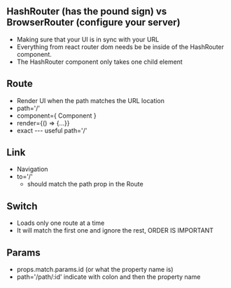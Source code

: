## HashRouter (has the pound sign) vs BrowserRouter (configure your server)
- Making sure that your UI is in sync with your URL
- Everything from react router dom needs be be inside of the HashRouter component. 
- The HashRouter component only takes one child element

## Route
- Render UI when the path matches the URL location
- path='/'
- component={ Component }
- render={() => {...}}
- exact --- useful path='/'

## Link
- Navigation
- to='/'
  - should match the path prop in the Route

## Switch
- Loads only one route at a time
- It will match the first one and ignore the rest, ORDER IS IMPORTANT

## Params
- props.match.params.id (or what the property name is)
- path='/path/:id' indicate with colon and then the property name

